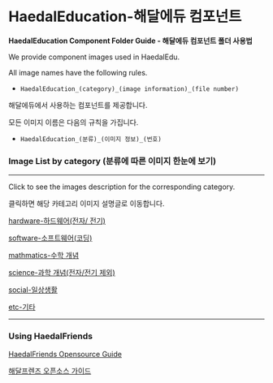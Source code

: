 # HaedalEducation-해달에듀 컴포넌트

**HaedalEducation Component Folder Guide - 해달에듀 컴포넌트 폴더 사용법**

We provide component images used in HaedalEdu.

All image names have the following rules.

- `HaedalEducation_(category)_(image information)_(file number)`

해달에듀에서 사용하는 컴포넌트를 제공합니다.

모든 이미지 이름은 다음의 규칙을 가집니다.

- `HaedalEducation_(분류)_(이미지 정보)_(번호)`

### Image List by category (분류에 따른 이미지 한눈에 보기)

---

Click to see the images description for the corresponding category.

클릭하면 해당 카테고리 이미지 설명글로 이동합니다.

[hardware-하드웨어(전자/ 전기)](./HARDWARE.md)

[software-소프트웨어(코딩)](./SOFTWARE.md)

[mathmatics-수학 개념](./MATHMATICS.md)

[science-과학 개념(전자/전기 제외)](./SCIENCE.md)

[social-일상생활](./SOCIAL.md)

[etc-기타](./ETC.md)

---

### Using HaedalFriends

[HaedalFriends Opensource Guide](../README.md)

[해달프렌즈 오픈소스 가이드](../README.md)
